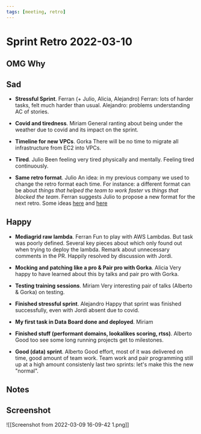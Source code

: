 ```yaml
---
tags: [meeting, retro]
---
```


# Sprint Retro 2022-03-10

## OMG Why
## Sad

- __Stressful Sprint__. Ferran (+ Julio, Alicia, Alejandro)
Ferran: lots of harder tasks, felt much harder than usual.
Alejandro: problems understanding AC of stories.

- __Covid and tiredness__. Miriam
General ranting about being under the weather due to covid and its impact on the sprint.

- __Timeline for new VPCs__. Gorka
There will be no time to migrate all infrastructure from EC2 into VPCs.

- __Tired__. Julio
Been feeling very tired physically and mentally.
Feeling tired continuously.

- __Same retro format__. Julio
An idea: in my previous company we used to change the retro format each time.
For instance: a different format can be about _things that helped the team to work faster_ vs _things that blocked the team_.
Ferran suggests Julio to propose a new format for the next retro.
Some ideas [here](https://conceptboard.com/blog/retrospective-templates-for-better-sprint-and-agile-reviews/) and [here](https://www.funretrospectives.com/)

## Happy

- __Mediagrid raw lambda__. Ferran
Fun to play with AWS Lambdas.
But task was poorly defined.
Several key pieces about which only found out when trying to deploy the lambda.
Remark about unnecessary comments in the PR.
Happily resolved by discussion with Jordi.

- __Mocking and patching like a pro & Pair pro with Gorka__. Alicia
Very happy to have learned about this by talks and pair pro with Gorka.

- __Testing training sessions__. Miriam
Very interesting pair of talks (Alberto & Gorka) on testing.

- __Finished stressful sprint__. Alejandro
Happy that sprint was finished successfully, even with Jordi absent due to covid.

- __My first task in Data Board done and deployed__. Miriam

- __Finished stuff (performant domains, lookalikes scoring, rtss)__. Alberto
Good too see some long running projects get to milestones.

- __Good (data) sprint__. Alberto
Good effort, most of it was delivered on time, good amount of team work. Team work and pair programming still up at a high amount consistenly last two sprints: let's make this the new "normal".


## Notes

## Screenshot

![[Screenshot from 2022-03-09 16-09-42 1.png]]